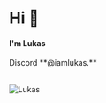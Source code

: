<h1 align="left">Hi 👋</h1>
<h4 align="left">I'm Lukas</h4>
Discord **@iamlukas.**<br>
<br>
<p align="left"> <img src="https://visitor-badge.laobi.icu/badge?page_id=Lukas200301" alt="Lukas" /> </p>
